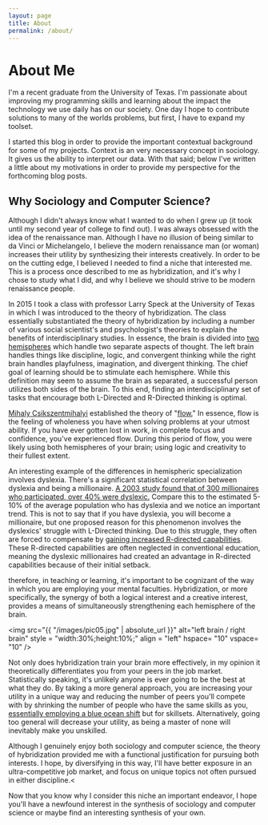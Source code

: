 ```yaml
---
layout: page
title: About
permalink: /about/
---
```

# About Me
I'm a recent graduate from the University of Texas. I'm passionate about improving my programming skills and learning about the impact the technology we use daily has on our society. One day I hope to contribute solutions to many of the worlds problems, but first, I have to expand my toolset. 

I started this blog in order to provide the important contextual background for some of my projects. Context is an very necessary concept in sociology. It gives us the ability to interpret our data. With that said; below I've written a little about my motivations in order to provide my perspective for the forthcoming blog posts.

## Why Sociology and Computer Science?
	
Although I didn't always know what I wanted to do when I grew up (it took until my second year of college to find out). I was always obsessed with the idea of the renaissance man. Although I have no illusion of being similar to da Vinci or Michelangelo, I believe the modern renaissance man (or woman) increases their utility by synthesizing their interests creatively. In order to be on the cutting edge, I believed I needed to find a niche that interested me. This is a process once described to me as hybridization, and it's why I chose to study what I did, and why I believe we should strive to be modern renaissance people.

  In 2015 I took a class with professor Larry Speck at the University of Texas in which I was introduced to the theory of hybridization. The class essentially substantiated the theory of hybridization by including a number of various social scientist's and psychologist's theories to explain the benefits of interdisciplinary studies. In essence, the brain is divided into <a href = "http://brainmadesimple.com/left-and-right-hemispheres.html"> two hemispheres</a> which handle two separate aspects of thought. The left brain handles things like discipline, logic, and convergent thinking while the right brain handles playfulness, imagination, and divergent thinking. The chief goal of learning should be to stimulate each hemisphere. While this definition may seem to assume the brain as separated, a successful person utilizes both sides of the brain. To this end, finding an interdisciplinary set of tasks that encourage both L-Directed and R-Directed thinking is optimal.

  <p><a href= "https://en.wikipedia.org/wiki/Mihaly_Csikszentmihalyi"> Mihaly Csikszentmihalyi</a> established the theory of "<a href= "https://www.amazon.com/Flow-Psychology-Experience-Perennial-Classics/dp/0061339202">flow.</a>" In essence, flow is the feeling of wholeness you have when solving problems at your utmost ability. If you have ever gotten lost in work, in complete focus and confidence, you've experienced flow. During this period of flow, you were likely using both hemispheres of your brain; using logic and creativity to their fullest extent.</p>

  <p>An interesting example of the differences in hemispheric specialization involves dyslexia. There's a significant statistical correlation between dyslexia and being a millionaire. <a href = "http://www.ldonline.org/article/5665/"> A 2003 study found that of 300 millionaires who participated, over 40% were dyslexic.</a> Compare this to the estimated 5-10% of the average population who has dyslexia and we notice an important trend. This is not to say that if you have dyslexia, you will become a millionaire, but one proposed reason for this phenomenon involves the dyslexics' struggle with L-Directed thinking. Due to this struggle, they often are forced to compensate by <a href="https://blog.dyslexia.com/research-right-brain-strategies/">gaining increased R-directed capabilities</a>. These R-directed capabilities are often neglected in conventional education, meaning the dyslexic millionaires had created an advantage in R-directed capabilities because of their initial setback.</p>
  
  therefore, in teaching or learning, it's important to be cognizant of the way in which you are employing your mental faculties. Hybridization, or more specifically, the synergy of both a logical interest and a creative interest, provides a means of simultaneously strengthening each hemisphere of the brain.
  

<img src="{{ "/images/pic05.jpg" | absolute_url }}" alt="left brain / right brain" style = "width:30%;height:10%;" align = "left" hspace= "10" vspace= "10" />

Not only does hybridization train your brain more effectively, in my opinion it theoretically differentiates you from your peers in the job market. Statistically speaking, it's unlikely anyone is ever going to be the best at what they do. By taking a more general approach, you are increasing your utility in a unique way and reducing the number of peers you'll compete with by shrinking the number of people who have the same skills as you, <a href="https://en.wikipedia.org/wiki/Blue_Ocean_Strategy">essentially employing a blue ocean shift</a> but for skillsets. Alternatively, going too general will decrease your utility, as being a master of none will inevitably make you unskilled.

Although I genuinely enjoy both sociology and computer science, the theory of hybridization provided me with a functional justification for pursuing both interests. I hope, by diversifying in this way, I'll have better exposure in an ultra-competitive job market, and focus on unique topics not often pursued in either discipline.<

Now that you know why I consider this niche an important endeavor, I hope you'll have a newfound interest in the synthesis of sociology and computer science or maybe find an interesting synthesis of your own.